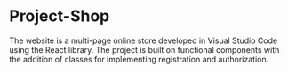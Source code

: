 # Project-Shop
The website is a multi-page online store developed in Visual Studio Code using the React library. The project is built on functional components with the addition of classes for implementing registration and authorization. 
